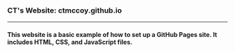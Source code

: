 ### CT's Website: ctmccoy.github.io
---

#### This website is a basic example of how to set up a GitHub Pages site. It includes HTML, CSS, and JavaScript files.
